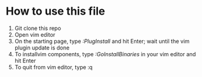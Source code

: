# How to use this file
1. Git clone this repo
2. Open vim editor 
3. On the starting page, type *:PlugInstall* and hit Enter; wait until the vim plugin update is done
4. To installvim components, type *:GoInstallBinaries* in your vim editor and hit Enter
5. To quit from vim editor, type :q

